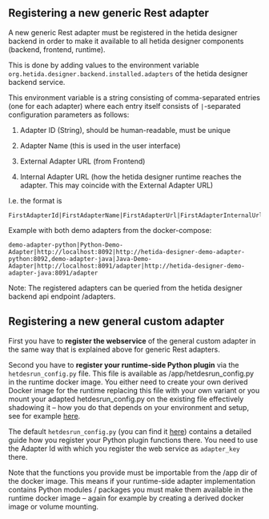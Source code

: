 ## Registering a new generic Rest adapter

A new generic Rest adapter must be registered in the hetida designer backend in order to make it available to all hetida designer components (backend, frontend, runtime).

This is done by adding values to the environment variable `org.hetida.designer.backend.installed.adapters` of the hetida designer backend service.

This environment variable is a string consisting of comma-separated entries (one for each adapter) where each entry itself consists of `|`-separated configuration parameters as follows:

1. Adapter ID (String), should be human-readable, must be unique

2. Adapter Name (this is used in the user interface)

3. External Adapter URL (from Frontend)

4. Internal Adapter URL (how the hetida designer runtime reaches the adapter. This may coincide with the External Adapter URL)

I.e. the format is

```
FirstAdapterId|FirstAdapterName|FirstAdapterUrl|FirstAdapterInternalUrl,SecondAdapterIdAdapter2|SecondAdapterName|SecondAdapterUrl|SecondAdapterInternalUrl...
```

Example with both demo adapters from the docker-compose:

```
demo-adapter-python|Python-Demo-Adapter|http://localhost:8092|http://hetida-designer-demo-adapter-python:8092,demo-adapter-java|Java-Demo-Adapter|http://localhost:8091/adapter|http://hetida-designer-demo-adapter-java:8091/adapter    
```

Note: The registered adapters can be queried from the hetida designer backend api endpoint /adapters.

## Registering a new general custom adapter

First you have to **register the webservice** of the general custom adapter in the same way that is explained above for generic Rest adapters.

Second you have to **register your runtime-side Python plugin** via the `hetdesrun_config.py` file. This file is available as /app/hetdesrun_config.py in the runtime docker image. You either need to create your own derived Docker image for the runtime replacing this file with your own variant or you mount your adapted hetdesrun_config.py on the existing file effectively shadowing it &ndash; how you do that depends on your environment and setup, see for example [here](https://stackoverflow.com/questions/42248198/how-to-mount-a-single-file-in-a-volume#42260979).

The default `hetdesrun_config.py` (you can find it [here](https://github.com/hetida/hetida-designer/blob/release/runtime/hetdesrun_config.py)) contains a detailed guide how you register your Python plugin functions there. You need to use the Adapter Id with which you register the web service as `adapter_key` there.

Note that the functions you provide must be importable from the /app dir of the docker image. This means if your runtime-side adapter implementation contains Python modules / packages you must make them available in the runtime docker image &ndash; again for example by creating a derived docker image or volume mounting.

